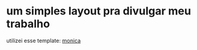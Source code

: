 # um simples layout pra divulgar meu trabalho

utilizei esse template: [monica](https://styleshout.com/free-templates/monica/)